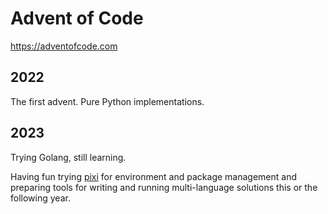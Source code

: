 # Advent of Code

https://adventofcode.com

## 2022

The first advent. Pure Python implementations.

## 2023

Trying Golang, still learning.

Having fun trying [pixi](https://pixi.sh/) for environment and package management and preparing tools for
writing and running multi-language solutions this or the following year.
